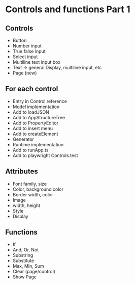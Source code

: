 Controls and functions Part 1
==============================

Controls
--------

  - Button
  - Number input
  - True false input
  - Select input
  - Multiline text input box
  - Text -> general Display, multiline input, etc
- Page (new)

For each control
----------------
- Entry in Control reference
- Model implementation
- Add to loadJSON
- Add to AppStructureTree
- Add to PropertyEditor
- Add to insert menu
- Add to createElement
- Generator
- Runtime implementation
- Add to runApp.ts
- Add to playwright Controls.test

Attributes
----------
- Font family, size
- Color, background color
- Border width, color
- Image
- width, height
- Style
- Display

Functions
---------

  - If
  - And, Or, Not
  - Substring
  - Substitute
  - Max, Min, Sum
- Clear (page/control)
- Show Page
